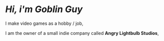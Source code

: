 # ***Hi, i'm Goblin Guy***

I make video games as a hobby / job,

I am the owner of a small indie company called **Angry Lightbulb Studios**,
